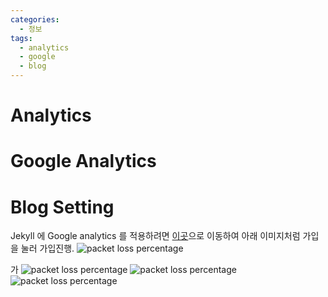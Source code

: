```yaml
---
categories: 
  - 정보
tags: 
  - analytics
  - google
  - blog
---
```


# Analytics


# Google Analytics


# Blog Setting
Jekyll 에 Google analytics 를 적용하려면 [이곳](https://analytics.google.com/analytics/web/)으로 이동하여 아래 이미지처럼 가입을 눌러 가입진행.
<img src="https://i.imgur.com/L9Ne6uO.png" height="" alt="packet loss percentage">

가
<img src="https://i.imgur.com/7SiYr3E.png" height="" alt="packet loss percentage">
<img src="https://i.imgur.com/fEOv4RZ.png" height="" alt="packet loss percentage">
<img src="https://i.imgur.com/onWJhzF.png" height="" alt="packet loss percentage">

<!--stackedit_data:
eyJoaXN0b3J5IjpbODM0MTQ4OTEsLTQzMjM1MzkwNywtMTczMj
k3Mjk2OSw2NzUwNzk0NTFdfQ==
-->